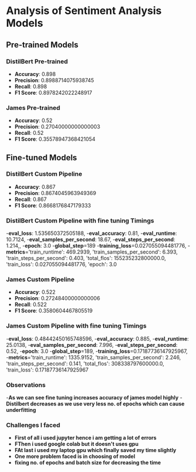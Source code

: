# Analysis of Sentiment Analysis Models

## Pre-trained Models

### DistilBert Pre-trained
- **Accuracy**: 0.898
- **Precision**: 0.8988714075938745
- **Recall**: 0.898
- **F1 Score**: 0.8978242022248917

### James Pre-trained
- **Accuracy**: 0.52
- **Precision**: 0.27040000000000003
- **Recall**: 0.52
- **F1 Score**: 0.35578947368421054

## Fine-tuned Models

### DistilBert Custom Pipeline
- **Accuracy**: 0.867
- **Precision**: 0.8674045963949369
- **Recall**:  0.867
- **F1 Score**: 0.8668176847179333
### DistilBert Custom Pipeline with fine tuning Timings
-**eval_loss**: 1.535650372505188,
-**eval_accuracy**: 0.81,
-**eval_runtime**: 10.7124,
-**eval_samples_per_second**: 18.67,
-**eval_steps_per_second**: 1.214,,
-**epoch**: 3.0
-**global_step**=189
-**training_loss**=0.027055094481776,
-**metrics**='train_runtime': 469.2939, 'train_samples_per_second': 6.393, 'train_steps_per_second': 0.403, 'total_flos': 155235232800000.0, 'train_loss': 0.027055094481776, 'epoch': 3.0

### James Custom Pipeline
- **Accuracy**: 0.522
- **Precision**: 0.27248400000000006
- **Recall**:  0.522
- **F1 Score**: 0.3580604467805519
### James Custom Pipeline with fine tuning Timings
-**eval_loss**: 0.48442450165748596,
-**eval_accuracy**: 0.885,
-**eval_runtime**: 25.0138,
-**eval_samples_per_second**: 7.996,
-**eval_steps_per_second**: 0.52,
-**epoch**: 3.0
-**global_step**=189,
-**training_loss**=0.17187736147925967,
-**metrics**='train_runtime': 1335.9152, 'train_samples_per_second': 2.246, 'train_steps_per_second': 0.141, 'total_flos': 308338797600000.0, 'train_loss': 0.17187736147925967

### Observations
-**As we can see fine tuning increases accuracy of james model highly**
-**Distilbert decreases as we use very less no. of epochs which can cause underfitting**

### Challenges I faced
- **First of all i used jupyter hence i am getting a lot of errors**
- **FThen i used google colab but it doesn't uses gpu**
- **FAt last i used my laptop gpu which finally saved my time slightly**
- **One more problem faced is in choosing of model**
- **fixing no. of epochs and batch size for decreasing the time**